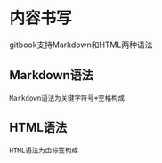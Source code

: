 # 内容书写
gitbook支持Markdown和HTML两种语法  
## Markdown语法
```
Markdown语法为关键字符号+空格构成
```
## HTML语法
```
HTML语法为由标签构成
```
